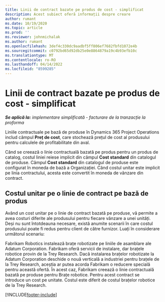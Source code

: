 ```yaml
---
title: Linii de contract bazate pe produs de cost - simplificat
description: Acest subiect oferă informații despre creare
author: rumant
ms.date: 10/19/2020
ms.topic: article
ms.prod: ''
ms.reviewer: johnmichalak
ms.author: rumant
ms.openlocfilehash: 3def4c330dc9aadbf5ff806ef7682fbfd1072e4b
ms.sourcegitcommit: c0792bd65d92db25e0e8864879a19c4b93efb10c
ms.translationtype: MT
ms.contentlocale: ro-RO
ms.lasthandoff: 04/14/2022
ms.locfileid: "8599285"
---
```

# <a name="cost-product-based-contract-lines---lite"></a>Linii de contract bazate pe produs de cost - simplificat

_**Se aplică la:** implementare simplificată - facturare de la tranzacție la proforma_


Liniile contractuale pe bază de produse în Dynamics 365 Project Operations includ câmpul **Preț de cost**, care stochează prețul de cost al produsului pentru calculele de profitabilitate din aval.

Când se creează o linie contractuală bazată pe produs pentru un produs de catalog, costul liniei reiese implicit din câmpul **Cost standard** din catalogul de produse. Câmpul **Cost standard** din catalogul de produse este configurat în moneda de bază a Organizației. Când costul unitar este implicit pe linia contractului, acesta este convertit în moneda de vânzare din contract.

## <a name="unit-cost-on-a-product-based-contract-line"></a>Costul unitar pe o linie de contract pe bază de produs

Având un cost unitar pe o linie de contract bazată pe produse, vă permite a avea costuri diferite ale produsului pentru fiecare vânzare a unei unități. Deși nu sunt întotdeauna necesare, există anumite scenarii în care costul produsului poate fi redus pentru client de către furnizor. Luați în considerare următorul scenariu:

Fabrikam Robotics instalează brațe robotizate pe liniile de asamblare ale Adatum Corporation. Fabrikam oferă servicii de instalare, dar brațele robotice provin de la Trey Research. Dacă instalarea brațelor robotizate la Adatum Corporation deschide o nouă verticală a industriei pentru brațele de la Trey Research, aceștia ar putea acorda Fabrikam o reducere specială pentru această ofertă. În acest caz, Fabrikam creează o linie contractuală bazată pe produse pentru Brațe robotice. Pentru acest contract se introduce un cost pe unitate. Costul este diferit de costul brațelor robotice de la Trey Research.


[!INCLUDE[footer-include](../../includes/footer-banner.md)]